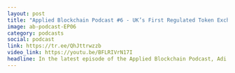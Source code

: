 ```yaml
---
layout: post
title: "Applied Blockchain Podcast #6 - UK’s First Regulated Token Exchange with Graham Rodford from Archax"
image: ab-podcast-EP06
category: podcasts
social: podcast
link: https://tr.ee/QhJttrwzzb
video_link: https://youtu.be/BFLRIVrN17I
headline: In the latest episode of the Applied Blockchain Podcast⁠, Adi Ben-Ari is joined by Graham Rodford, CEO and Co-Founder of Archax. Graham shares his journey from traditional finance (TradFi) to Archax, the first FCA-regulated token exchange in the UK, which received investment from abrdn, one of the largest asset managers. He explains how his interest in Bitcoin back in 2013 sparked his belief that blockchain technology has the potential to be applied to any asset class and completely transform the financial services industry, and much more.
---
```

